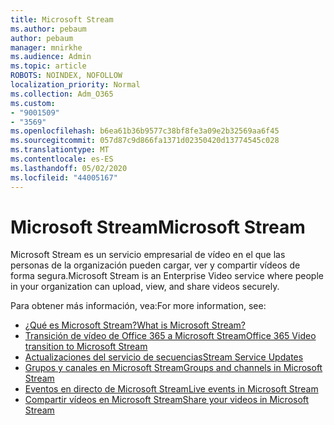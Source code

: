 ```yaml
---
title: Microsoft Stream
ms.author: pebaum
author: pebaum
manager: mnirkhe
ms.audience: Admin
ms.topic: article
ROBOTS: NOINDEX, NOFOLLOW
localization_priority: Normal
ms.collection: Adm_O365
ms.custom:
- "9001509"
- "3569"
ms.openlocfilehash: b6ea61b36b9577c38bf8fe3a09e2b32569aa6f45
ms.sourcegitcommit: 057d87c9d866fa1371d02350420d13774545c028
ms.translationtype: MT
ms.contentlocale: es-ES
ms.lasthandoff: 05/02/2020
ms.locfileid: "44005167"
---
```

# <a name="microsoft-stream"></a><span data-ttu-id="802cb-102">Microsoft Stream</span><span class="sxs-lookup"><span data-stu-id="802cb-102">Microsoft Stream</span></span>

<span data-ttu-id="802cb-103">Microsoft Stream es un servicio empresarial de vídeo en el que las personas de la organización pueden cargar, ver y compartir vídeos de forma segura.</span><span class="sxs-lookup"><span data-stu-id="802cb-103">Microsoft Stream is an Enterprise Video service where people in your organization can upload, view, and share videos securely.</span></span> 

<span data-ttu-id="802cb-104">Para obtener más información, vea:</span><span class="sxs-lookup"><span data-stu-id="802cb-104">For more information, see:</span></span>

- [<span data-ttu-id="802cb-105">¿Qué es Microsoft Stream?</span><span class="sxs-lookup"><span data-stu-id="802cb-105">What is Microsoft Stream?</span></span>](https://docs.microsoft.com/stream/overview)
- [<span data-ttu-id="802cb-106">Transición de vídeo de Office 365 a Microsoft Stream</span><span class="sxs-lookup"><span data-stu-id="802cb-106">Office 365 Video transition to Microsoft Stream</span></span>](https://docs.microsoft.com/stream/migrate-from-office-365)
- [<span data-ttu-id="802cb-107">Actualizaciones del servicio de secuencias</span><span class="sxs-lookup"><span data-stu-id="802cb-107">Stream Service Updates</span></span>](https://techcommunity.microsoft.com/t5/microsoft-stream-service-updates/bd-p/StreamAnnouncements)
- [<span data-ttu-id="802cb-108">Grupos y canales en Microsoft Stream</span><span class="sxs-lookup"><span data-stu-id="802cb-108">Groups and channels in Microsoft Stream</span></span>](https://docs.microsoft.com/stream/groups-channels-organization)
- [<span data-ttu-id="802cb-109">Eventos en directo de Microsoft Stream</span><span class="sxs-lookup"><span data-stu-id="802cb-109">Live events in Microsoft Stream</span></span>](https://docs.microsoft.com/stream/live-event-overview)
- [<span data-ttu-id="802cb-110">Compartir vídeos en Microsoft Stream</span><span class="sxs-lookup"><span data-stu-id="802cb-110">Share your videos in Microsoft Stream</span></span>](https://docs.microsoft.com/stream/portal-share-video)
